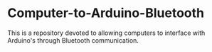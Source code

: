 # Computer-to-Arduino-Bluetooth
This is a repository devoted to allowing computers to interface with Arduino's through Bluetooth communication.
